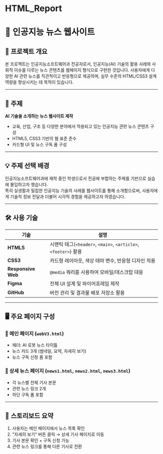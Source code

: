 # HTML_Report

# 📰 인공지능 뉴스 웹사이트

## 📌 프로젝트 개요

본 프로젝트는 인공지능소프트웨어과 전공자로서, 인공지능(AI) 기술의 활용 사례와 사회적 이슈를 다루는 뉴스 콘텐츠를 웹페이지 형식으로 구현한 것입니다. 사용자에게 다양한 AI 관련 뉴스를 직관적이고 반응형으로 제공하며, 실무 수준의 HTML/CSS3 설계 역량을 향상시키는 데 목적이 있습니다.

---

## 🎯 주제

**AI 기술을 소개하는 뉴스 웹사이트 제작**

- 교육, 산업, 구조 등 다양한 분야에서 적용되고 있는 인공지능 관련 뉴스 콘텐츠 구성
- HTML5, CSS3 기반의 웹 표준 준수
- 카드형 UI 및 뉴스 구독 폼 구성

---

## 💡 주제 선택 배경

인공지능소프트웨어과에 재학 중인 학생으로서 전공에 부합하는 주제를 기반으로 실습에 몰입하고자 했습니다.  
특히 실생활과 밀접한 인공지능 기술의 사례를 웹사이트를 통해 소개함으로써, 사용자에게 기술적 정보 전달과 더불어 시각적 경험을 제공하고자 하였습니다.

---

## 🛠️ 사용 기술

| 기술 | 설명 |
|------|------|
| **HTML5** | 시맨틱 태그(`<header>`, `<main>`, `<article>`, `<footer>`) 활용 |
| **CSS3** | 카드형 레이아웃, 색상 테마 변수, 반응형 디자인 적용 |
| **Responsive Web** | `@media` 쿼리를 사용하여 모바일/데스크탑 대응 |
| **Figma** | 전체 UI 설계 및 와이어프레임 제작 |
| **GitHub** | 버전 관리 및 결과물 배포 저장소 활용 |

---

## 🖥️ 주요 페이지 구성

### 🔷 메인 페이지 (`webV3.html`)
- 헤더: AI 로봇 뉴스 타이틀
- 뉴스 카드 3개 (썸네일, 요약, 자세히 보기)
- 뉴스 구독 신청 폼 포함

### 🔷 상세 뉴스 페이지 (`news1.html`, `news2.html`, `news3.html`)
- 각 뉴스별 전체 기사 본문
- 관련 뉴스 링크 2개
- 하단 구독 폼 포함

---

## 🧩 스토리보드 요약

1. 사용자는 메인 페이지에서 뉴스 목록 확인  
2. "자세히 보기" 버튼 클릭 → 상세 기사 페이지로 이동  
3. 기사 본문 확인 + 구독 신청 가능  
4. 관련 뉴스 링크를 통해 다른 기사로 전환
